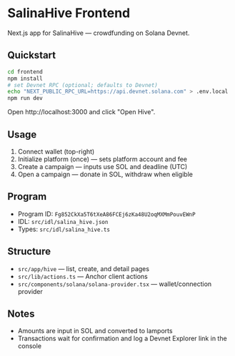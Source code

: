 # SalinaHive Frontend

Next.js app for SalinaHive — crowdfunding on Solana Devnet.

## Quickstart

```bash
cd frontend
npm install
# set Devnet RPC (optional; defaults to Devnet)
echo "NEXT_PUBLIC_RPC_URL=https://api.devnet.solana.com" > .env.local
npm run dev
```

Open http://localhost:3000 and click "Open Hive".

## Usage

1. Connect wallet (top-right)
2. Initialize platform (once) — sets platform account and fee
3. Create a campaign — inputs use SOL and deadline (UTC)
4. Open a campaign — donate in SOL, withdraw when eligible

## Program

- Program ID: `Fg852CkXa5T6tXeA86FCEj6zKa48U2oqMXMmPouvEWnP`
- IDL: `src/idl/salina_hive.json`
- Types: `src/idl/salina_hive.ts`

## Structure

- `src/app/hive` — list, create, and detail pages
- `src/lib/actions.ts` — Anchor client actions
- `src/components/solana/solana-provider.tsx` — wallet/connection provider

## Notes

- Amounts are input in SOL and converted to lamports
- Transactions wait for confirmation and log a Devnet Explorer link in the console

